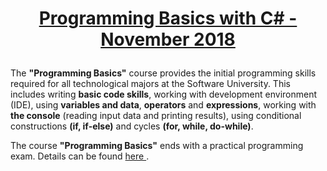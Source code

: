 # <p align="center"><a href="https://softuni.bg/trainings/2179/programming-basics-with-csharp-november-2018"> Programming Basics with C# - November 2018 <a/><p>

The **"Programming Basics"** course provides the initial programming skills required for all technological majors at the Software University. This includes writing **basic code skills**, working with development environment (IDE), using **variables and data**, **operators** and **expressions**, working with **the console** (reading input data and printing results), using conditional constructions **(if, if-else)** and cycles **(for, while, do-while)**.

The course **"Programming Basics"** ends with a practical programming exam. Details can be found <a href="https://softuni.bg/trainings/courses"> here <a/>.

